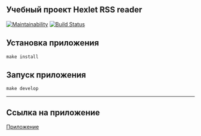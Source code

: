 ## Учебный проект Hexlet RSS reader


[![Maintainability](https://api.codeclimate.com/v1/badges/d916e75d84df1bc5f8d8/maintainability)](https://codeclimate.com/github/kornienko199004/project-lvl3-s282/maintainability)
[![Build Status](https://travis-ci.org/kornienko199004/project-lvl3-s282.svg?branch=master)](https://travis-ci.org/kornienko199004/project-lvl3-s282)


## Установка приложения

`make install`

## Запуск приложения

`make develop`

---

## Ссылка на приложение
[Приложение](http://kornienko_rss.surge.sh/)